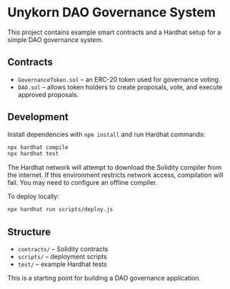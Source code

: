# Unykorn DAO Governance System

This project contains example smart contracts and a Hardhat setup for a simple DAO governance system.

## Contracts

- `GovernanceToken.sol` – an ERC-20 token used for governance voting.
- `DAO.sol` – allows token holders to create proposals, vote, and execute approved proposals.

## Development

Install dependencies with `npm install` and run Hardhat commands:

```bash
npx hardhat compile
npx hardhat test
```

The Hardhat network will attempt to download the Solidity compiler from the internet. If this environment restricts network access, compilation will fail. You may need to configure an offline compiler.

To deploy locally:

```bash
npx hardhat run scripts/deploy.js
```

## Structure

- `contracts/` – Solidity contracts
- `scripts/` – deployment scripts
- `test/` – example Hardhat tests

This is a starting point for building a DAO governance application.

